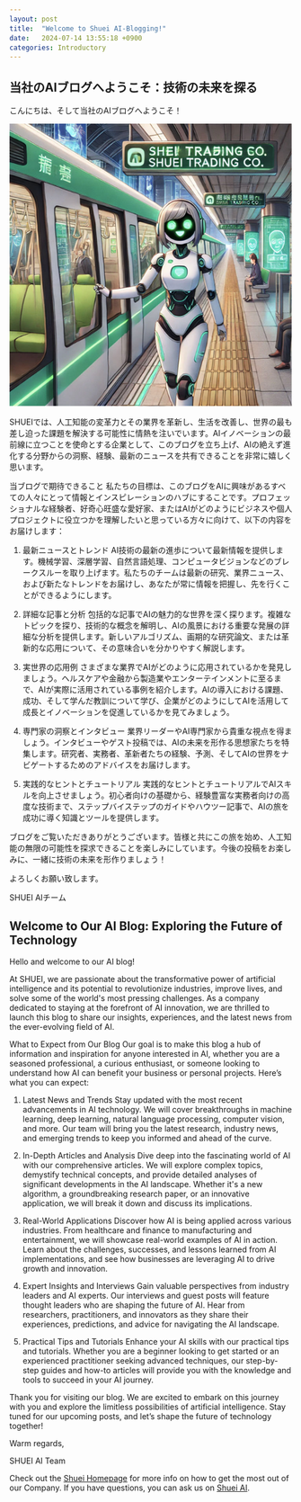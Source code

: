 ```yaml
---
layout: post
title:  "Welcome to Shuei AI-Blogging!"
date:   2024-07-14 13:55:18 +0900
categories: Introductory
---
```


## 当社のAIブログへようこそ：技術の未来を探る
こんにちは、そして当社のAIブログへようこそ！

![Shuei AI Assistant](/assets/shuei-ai-go.png)

SHUEIでは、人工知能の変革力とその業界を革新し、生活を改善し、世界の最も差し迫った課題を解決する可能性に情熱を注いでいます。AIイノベーションの最前線に立つことを使命とする企業として、このブログを立ち上げ、AIの絶えず進化する分野からの洞察、経験、最新のニュースを共有できることを非常に嬉しく思います。

当ブログで期待できること
私たちの目標は、このブログをAIに興味があるすべての人々にとって情報とインスピレーションのハブにすることです。プロフェッショナルな経験者、好奇心旺盛な愛好家、またはAIがどのようにビジネスや個人プロジェクトに役立つかを理解したいと思っている方々に向けて、以下の内容をお届けします：

1. 最新ニュースとトレンド
AI技術の最新の進歩について最新情報を提供します。機械学習、深層学習、自然言語処理、コンピュータビジョンなどのブレークスルーを取り上げます。私たちのチームは最新の研究、業界ニュース、および新たなトレンドをお届けし、あなたが常に情報を把握し、先を行くことができるようにします。

2. 詳細な記事と分析
包括的な記事でAIの魅力的な世界を深く探ります。複雑なトピックを探り、技術的な概念を解明し、AIの風景における重要な発展の詳細な分析を提供します。新しいアルゴリズム、画期的な研究論文、または革新的な応用について、その意味合いを分かりやすく解説します。

3. 実世界の応用例
さまざまな業界でAIがどのように応用されているかを発見しましょう。ヘルスケアや金融から製造業やエンターテインメントに至るまで、AIが実際に活用されている事例を紹介します。AIの導入における課題、成功、そして学んだ教訓について学び、企業がどのようにしてAIを活用して成長とイノベーションを促進しているかを見てみましょう。

4. 専門家の洞察とインタビュー
業界リーダーやAI専門家から貴重な視点を得ましょう。インタビューやゲスト投稿では、AIの未来を形作る思想家たちを特集します。研究者、実務者、革新者たちの経験、予測、そしてAIの世界をナビゲートするためのアドバイスをお届けします。

5. 実践的なヒントとチュートリアル
実践的なヒントとチュートリアルでAIスキルを向上させましょう。初心者向けの基礎から、経験豊富な実務者向けの高度な技術まで、ステップバイステップのガイドやハウツー記事で、AIの旅を成功に導く知識とツールを提供します。

ブログをご覧いただきありがとうございます。皆様と共にこの旅を始め、人工知能の無限の可能性を探求できることを楽しみにしています。今後の投稿をお楽しみに、一緒に技術の未来を形作りましょう！

よろしくお願い致します。

SHUEI AIチーム


## Welcome to Our AI Blog: Exploring the Future of Technology
Hello and welcome to our AI blog!

At SHUEI, we are passionate about the transformative power of artificial intelligence and its potential to revolutionize industries, improve lives, and solve some of the world's most pressing challenges. As a company dedicated to staying at the forefront of AI innovation, we are thrilled to launch this blog to share our insights, experiences, and the latest news from the ever-evolving field of AI.

What to Expect from Our Blog
Our goal is to make this blog a hub of information and inspiration for anyone interested in AI, whether you are a seasoned professional, a curious enthusiast, or someone looking to understand how AI can benefit your business or personal projects. Here’s what you can expect:

1. Latest News and Trends
Stay updated with the most recent advancements in AI technology. We will cover breakthroughs in machine learning, deep learning, natural language processing, computer vision, and more. Our team will bring you the latest research, industry news, and emerging trends to keep you informed and ahead of the curve.

2. In-Depth Articles and Analysis
Dive deep into the fascinating world of AI with our comprehensive articles. We will explore complex topics, demystify technical concepts, and provide detailed analyses of significant developments in the AI landscape. Whether it's a new algorithm, a groundbreaking research paper, or an innovative application, we will break it down and discuss its implications.

3. Real-World Applications
Discover how AI is being applied across various industries. From healthcare and finance to manufacturing and entertainment, we will showcase real-world examples of AI in action. Learn about the challenges, successes, and lessons learned from AI implementations, and see how businesses are leveraging AI to drive growth and innovation.

4. Expert Insights and Interviews
Gain valuable perspectives from industry leaders and AI experts. Our interviews and guest posts will feature thought leaders who are shaping the future of AI. Hear from researchers, practitioners, and innovators as they share their experiences, predictions, and advice for navigating the AI landscape.

5. Practical Tips and Tutorials
Enhance your AI skills with our practical tips and tutorials. Whether you are a beginner looking to get started or an experienced practitioner seeking advanced techniques, our step-by-step guides and how-to articles will provide you with the knowledge and tools to succeed in your AI journey.


Thank you for visiting our blog. We are excited to embark on this journey with you and explore the limitless possibilities of artificial intelligence. Stay tuned for our upcoming posts, and let’s shape the future of technology together!

Warm regards,

SHUEI AI Team

Check out the [Shuei Homepage][shuei-home] for more info on how to get the most out of our Company.
If you have questions, you can ask us on [Shuei AI][shuei-ai-contact].

[shuei-home]: https://www.shuei.net/english/index.html
[shuei-ai-contact]: ai@shuei-infotech.com
